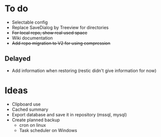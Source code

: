 

# To do

- Selectable config
- Replace SaveDialog by Treeview for directories
- ~~For local repo, show real used space~~
- Wiki documentation
- ~~Add repo migration to V2 for using compression~~

## Delayed
- Add information when restoring (restic didn't give information for now)

# Ideas 
- Clipboard use
- Cached summary
- Export database and save it in repository (mssql, mysql)
- Create planned backup 
    - cron on linux
    - Task scheduler on Windows


